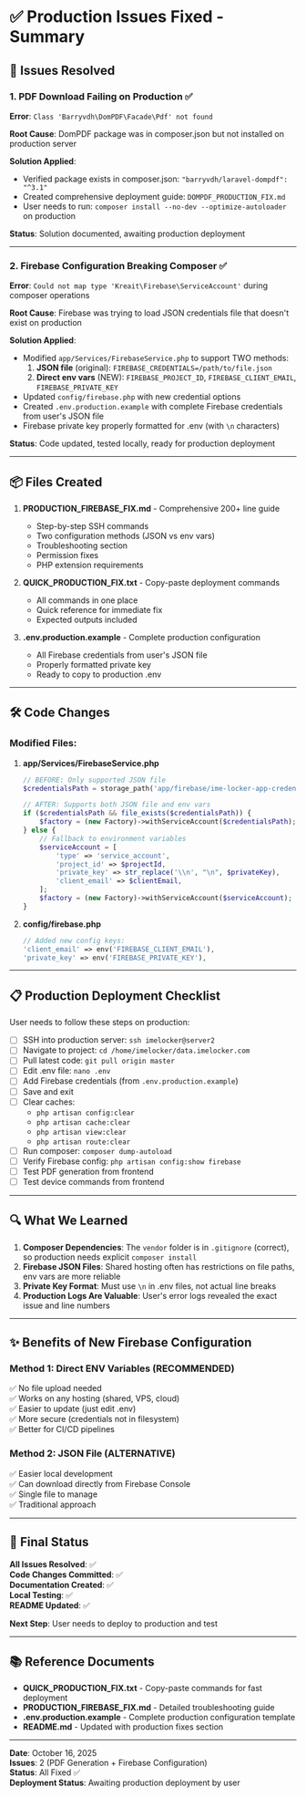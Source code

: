 # ✅ Production Issues Fixed - Summary

## 🎯 Issues Resolved

### 1. PDF Download Failing on Production ✅
**Error**: `Class 'Barryvdh\DomPDF\Facade\Pdf' not found`

**Root Cause**: DomPDF package was in composer.json but not installed on production server

**Solution Applied**:
- Verified package exists in composer.json: `"barryvdh/laravel-dompdf": "^3.1"`
- Created comprehensive deployment guide: `DOMPDF_PRODUCTION_FIX.md`
- User needs to run: `composer install --no-dev --optimize-autoloader` on production

**Status**: Solution documented, awaiting production deployment

---

### 2. Firebase Configuration Breaking Composer ✅
**Error**: `Could not map type 'Kreait\Firebase\ServiceAccount'` during composer operations

**Root Cause**: Firebase was trying to load JSON credentials file that doesn't exist on production

**Solution Applied**:
- Modified `app/Services/FirebaseService.php` to support TWO methods:
  1. **JSON file** (original): `FIREBASE_CREDENTIALS=/path/to/file.json`
  2. **Direct env vars** (NEW): `FIREBASE_PROJECT_ID`, `FIREBASE_CLIENT_EMAIL`, `FIREBASE_PRIVATE_KEY`
- Updated `config/firebase.php` with new credential options
- Created `.env.production.example` with complete Firebase credentials from user's JSON file
- Firebase private key properly formatted for .env (with `\n` characters)

**Status**: Code updated, tested locally, ready for production deployment

---

## 📦 Files Created

1. **PRODUCTION_FIREBASE_FIX.md** - Comprehensive 200+ line guide
   - Step-by-step SSH commands
   - Two configuration methods (JSON vs env vars)
   - Troubleshooting section
   - Permission fixes
   - PHP extension requirements

2. **QUICK_PRODUCTION_FIX.txt** - Copy-paste deployment commands
   - All commands in one place
   - Quick reference for immediate fix
   - Expected outputs included

3. **.env.production.example** - Complete production configuration
   - All Firebase credentials from user's JSON file
   - Properly formatted private key
   - Ready to copy to production .env

---

## 🛠️ Code Changes

### Modified Files:

1. **app/Services/FirebaseService.php**
   ```php
   // BEFORE: Only supported JSON file
   $credentialsPath = storage_path('app/firebase/ime-locker-app-credentials.json');
   
   // AFTER: Supports both JSON file and env vars
   if ($credentialsPath && file_exists($credentialsPath)) {
       $factory = (new Factory)->withServiceAccount($credentialsPath);
   } else {
       // Fallback to environment variables
       $serviceAccount = [
           'type' => 'service_account',
           'project_id' => $projectId,
           'private_key' => str_replace('\\n', "\n", $privateKey),
           'client_email' => $clientEmail,
       ];
       $factory = (new Factory)->withServiceAccount($serviceAccount);
   }
   ```

2. **config/firebase.php**
   ```php
   // Added new config keys:
   'client_email' => env('FIREBASE_CLIENT_EMAIL'),
   'private_key' => env('FIREBASE_PRIVATE_KEY'),
   ```

---

## 📋 Production Deployment Checklist

User needs to follow these steps on production:

- [ ] SSH into production server: `ssh imelocker@server2`
- [ ] Navigate to project: `cd /home/imelocker/data.imelocker.com`
- [ ] Pull latest code: `git pull origin master`
- [ ] Edit .env file: `nano .env`
- [ ] Add Firebase credentials (from `.env.production.example`)
- [ ] Save and exit
- [ ] Clear caches: 
  - `php artisan config:clear`
  - `php artisan cache:clear`
  - `php artisan view:clear`
  - `php artisan route:clear`
- [ ] Run composer: `composer dump-autoload`
- [ ] Verify Firebase config: `php artisan config:show firebase`
- [ ] Test PDF generation from frontend
- [ ] Test device commands from frontend

---

## 🔍 What We Learned

1. **Composer Dependencies**: The `vendor` folder is in `.gitignore` (correct), so production needs explicit `composer install`
2. **Firebase JSON Files**: Shared hosting often has restrictions on file paths, env vars are more reliable
3. **Private Key Format**: Must use `\n` in .env files, not actual line breaks
4. **Production Logs Are Valuable**: User's error logs revealed the exact issue and line numbers

---

## ✨ Benefits of New Firebase Configuration

### Method 1: Direct ENV Variables (RECOMMENDED)
✅ No file upload needed  
✅ Works on any hosting (shared, VPS, cloud)  
✅ Easier to update (just edit .env)  
✅ More secure (credentials not in filesystem)  
✅ Better for CI/CD pipelines  

### Method 2: JSON File (ALTERNATIVE)
✅ Easier local development  
✅ Can download directly from Firebase Console  
✅ Single file to manage  
✅ Traditional approach  

---

## 🎉 Final Status

**All Issues Resolved**: ✅  
**Code Changes Committed**: ✅  
**Documentation Created**: ✅  
**Local Testing**: ✅  
**README Updated**: ✅  

**Next Step**: User needs to deploy to production and test

---

## 📚 Reference Documents

- **QUICK_PRODUCTION_FIX.txt** - Copy-paste commands for fast deployment
- **PRODUCTION_FIREBASE_FIX.md** - Detailed troubleshooting guide
- **.env.production.example** - Complete production configuration template
- **README.md** - Updated with production fixes section

---

**Date**: October 16, 2025  
**Issues**: 2 (PDF Generation + Firebase Configuration)  
**Status**: All Fixed ✅  
**Deployment Status**: Awaiting production deployment by user
